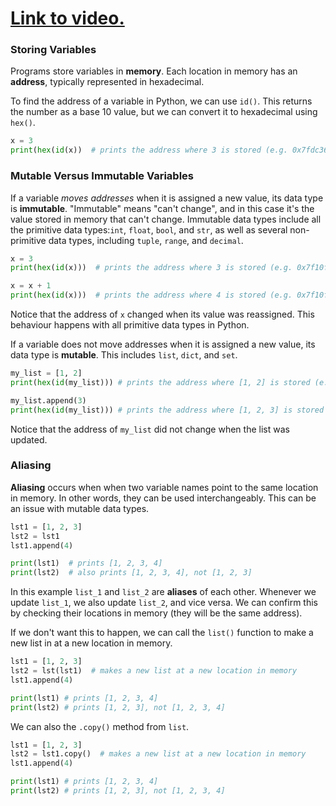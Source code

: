 # [Link to video.](https://www.youtube.com/watch?v=OZQ32ivO6Jk&list=PLVD25niNi0Bm9n4Yz3y5Li-Qc91Yflo5p&index=11)

### Storing Variables

Programs store variables in **memory**. Each location in memory has an **address**, typically represented in hexadecimal.

To find the address of a variable in Python, we can use `id()`. This returns the number as a base 10 value, but we can convert it to hexadecimal using `hex()`.

```python
x = 3
print(hex(id(x))  # prints the address where 3 is stored (e.g. 0x7fdc369ef720)
```

### Mutable Versus Immutable Variables

If a variable *moves addresses* when it is assigned a new value, its data type is **immutable**. "Immutable" means "can't change", and in this case it's the value stored in memory that can't change. Immutable data types include all the primitive data types:`int`, `float`, `bool`, and `str`, as well as several non-primitive data types, including `tuple`, `range`, and `decimal`.

```python
x = 3
print(hex(id(x)))  # prints the address where 3 is stored (e.g. 0x7f10fda70720)

x = x + 1
print(hex(id(x)))  # prints the address where 4 is stored (e.g. 0x7f10fda70740)
```

Notice that the address of `x` changed when its value was reassigned. This behaviour happens with all primitive data types in Python.

If a variable does not move addresses when it is assigned a new value, its data type is **mutable**. This includes `list`, `dict`, and `set`. 

```python
my_list = [1, 2]
print(hex(id(my_list))) # prints the address where [1, 2] is stored (e.g. 0x7efdf846d600)

my_list.append(3)
print(hex(id(my_list))) # prints the address where [1, 2, 3] is stored (e.g. 0x7efdf846d600)
```

Notice that the address of `my_list` did not change when the list was updated. 

### Aliasing

**Aliasing** occurs when when two variable names point to the same location in memory. In other words, they can be used interchangeably. This can be an issue with mutable data types.

```python
lst1 = [1, 2, 3]
lst2 = lst1
lst1.append(4)

print(lst1)  # prints [1, 2, 3, 4]
print(lst2)  # also prints [1, 2, 3, 4], not [1, 2, 3]
```

In this example `list_1` and `list_2` are **aliases** of each other. Whenever we update `list_1`, we also update `list_2`, and vice versa. We can confirm this by checking their locations in memory (they will be the same address).

If we don't want this to happen, we can call the `list()` function to make a new list in at a new location in memory.

```python
lst1 = [1, 2, 3]
lst2 = lst(lst1)  # makes a new list at a new location in memory
lst1.append(4)

print(lst1) # prints [1, 2, 3, 4]
print(lst2) # prints [1, 2, 3], not [1, 2, 3, 4]
```

We can also the `.copy()` method from `list`.

```python
lst1 = [1, 2, 3]
lst2 = lst1.copy()  # makes a new list at a new location in memory
lst1.append(4)

print(lst1) # prints [1, 2, 3, 4]
print(lst2) # prints [1, 2, 3], not [1, 2, 3, 4]
```
